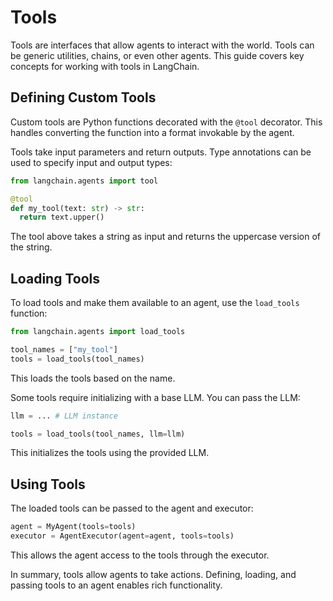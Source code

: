 

Tools
=====

Tools are interfaces that allow agents to interact with the world. Tools can be generic utilities, chains, or even other agents. This guide covers key concepts for working with tools in LangChain.

## Defining Custom Tools

Custom tools are Python functions decorated with the `@tool` decorator. This handles converting the function into a format invokable by the agent.

Tools take input parameters and return outputs. Type annotations can be used to specify input and output types:

```python
from langchain.agents import tool

@tool
def my_tool(text: str) -> str:
  return text.upper()
```

The tool above takes a string as input and returns the uppercase version of the string.

## Loading Tools

To load tools and make them available to an agent, use the `load_tools` function:

```python
from langchain.agents import load_tools

tool_names = ["my_tool"]
tools = load_tools(tool_names) 
```

This loads the tools based on the name.

Some tools require initializing with a base LLM. You can pass the LLM: 

```python
llm = ... # LLM instance 

tools = load_tools(tool_names, llm=llm)
```

This initializes the tools using the provided LLM.

## Using Tools

The loaded tools can be passed to the agent and executor:

```python
agent = MyAgent(tools=tools)
executor = AgentExecutor(agent=agent, tools=tools) 
```

This allows the agent access to the tools through the executor.

In summary, tools allow agents to take actions. Defining, loading, and passing tools to an agent enables rich functionality.
